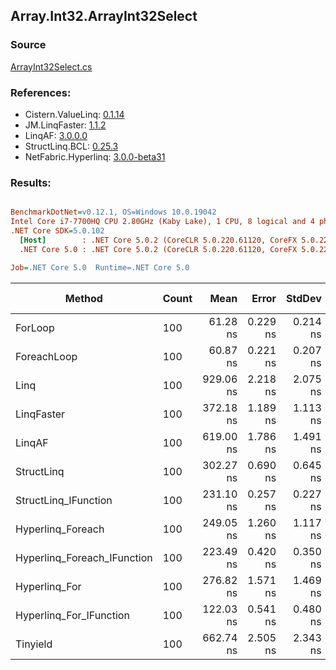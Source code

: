 ﻿## Array.Int32.ArrayInt32Select

### Source
[ArrayInt32Select.cs](../LinqBenchmarks/Array/Int32/ArrayInt32Select.cs)

### References:
- Cistern.ValueLinq: [0.1.14](https://www.nuget.org/packages/Cistern.ValueLinq/0.1.14)
- JM.LinqFaster: [1.1.2](https://www.nuget.org/packages/JM.LinqFaster/1.1.2)
- LinqAF: [3.0.0.0](https://www.nuget.org/packages/LinqAF/3.0.0.0)
- StructLinq.BCL: [0.25.3](https://www.nuget.org/packages/StructLinq.BCL/0.25.3)
- NetFabric.Hyperlinq: [3.0.0-beta31](https://www.nuget.org/packages/NetFabric.Hyperlinq/3.0.0-beta31)

### Results:
``` ini

BenchmarkDotNet=v0.12.1, OS=Windows 10.0.19042
Intel Core i7-7700HQ CPU 2.80GHz (Kaby Lake), 1 CPU, 8 logical and 4 physical cores
.NET Core SDK=5.0.102
  [Host]        : .NET Core 5.0.2 (CoreCLR 5.0.220.61120, CoreFX 5.0.220.61120), X64 RyuJIT
  .NET Core 5.0 : .NET Core 5.0.2 (CoreCLR 5.0.220.61120, CoreFX 5.0.220.61120), X64 RyuJIT

Job=.NET Core 5.0  Runtime=.NET Core 5.0  

```
|                      Method | Count |      Mean |    Error |   StdDev | Ratio | RatioSD |  Gen 0 | Gen 1 | Gen 2 | Allocated |
|---------------------------- |------ |----------:|---------:|---------:|------:|--------:|-------:|------:|------:|----------:|
|                     ForLoop |   100 |  61.28 ns | 0.229 ns | 0.214 ns |  1.00 |    0.00 |      - |     - |     - |         - |
|                 ForeachLoop |   100 |  60.87 ns | 0.221 ns | 0.207 ns |  0.99 |    0.01 |      - |     - |     - |         - |
|                        Linq |   100 | 929.06 ns | 2.218 ns | 2.075 ns | 15.16 |    0.07 | 0.0153 |     - |     - |      48 B |
|                  LinqFaster |   100 | 372.18 ns | 1.189 ns | 1.113 ns |  6.07 |    0.03 | 0.1349 |     - |     - |     424 B |
|                      LinqAF |   100 | 619.00 ns | 1.786 ns | 1.491 ns | 10.10 |    0.03 |      - |     - |     - |         - |
|                  StructLinq |   100 | 302.27 ns | 0.690 ns | 0.645 ns |  4.93 |    0.02 | 0.0100 |     - |     - |      32 B |
|        StructLinq_IFunction |   100 | 231.10 ns | 0.257 ns | 0.227 ns |  3.77 |    0.01 |      - |     - |     - |         - |
|           Hyperlinq_Foreach |   100 | 249.05 ns | 1.260 ns | 1.117 ns |  4.06 |    0.02 |      - |     - |     - |         - |
| Hyperlinq_Foreach_IFunction |   100 | 223.49 ns | 0.420 ns | 0.350 ns |  3.65 |    0.01 |      - |     - |     - |         - |
|               Hyperlinq_For |   100 | 276.82 ns | 1.571 ns | 1.469 ns |  4.52 |    0.03 |      - |     - |     - |         - |
|     Hyperlinq_For_IFunction |   100 | 122.03 ns | 0.541 ns | 0.480 ns |  1.99 |    0.01 |      - |     - |     - |         - |
|                    Tinyield |   100 | 662.74 ns | 2.505 ns | 2.343 ns | 10.82 |    0.06 | 0.0992 |     - |     - |     312 B |

